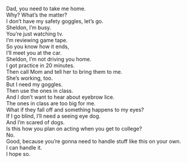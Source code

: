 
Dad, you need to take me home.   
Why? What’s the matter?   
I don’t have my safety goggles, let’s go.   
Sheldon, I’m busy.   
You’re just watching tv.   
I’m reviewing game tape.   
So you know how it ends,   
I’ll meet you at the car.   
Sheldon, I’m not driving you home.   
I got practice in 20 minutes.   
Then call Mom and tell her to bring them to me.   
She’s working, too.   
But I need my goggles.   
Then use the ones in class.   
And I don’t want to hear about eyebrow lice.   
The ones in class are too big for me.   
What if they fall off and something happens to my eyes?   
If I go blind, I’ll need a seeing eye dog.   
And I’m  scared of dogs.   
Is this how you plan on acting when you get to college?   
No.   
Good, because you’re gonna need to handle stuff like this on your own.   
I can handle it.   
I hope so.   


